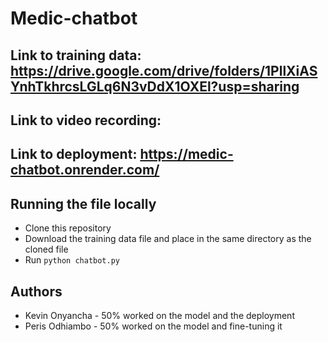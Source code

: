 # Medic-chatbot

## Link to training data: https://drive.google.com/drive/folders/1PllXiASYnhTkhrcsLGLq6N3vDdX1OXEl?usp=sharing

## Link to video recording:

## Link to deployment: https://medic-chatbot.onrender.com/

## Running the file locally
- Clone this repository
- Download the training data file and place in the same directory as the cloned file
- Run  `python chatbot.py`

## Authors
- Kevin Onyancha - 50% worked on the model and the deployment
- Peris Odhiambo - 50% worked on the model and fine-tuning it
